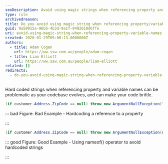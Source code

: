 ```yaml
---
seoDescription: Avoid using magic strings when referencing property and variable names, instead use nameof() operator to keep your code concise and maintainable.
type: rule
archivedreason:
title: Do you avoid using magic string when referencing property/variable names
guid: 9a58915a-96bb-4b3d-9a1f-9492610d6ffe
uri: avoid-using-magic-string-when-referencing-property-variable-names
created: 2020-01-29T05:00:13.0000000Z
authors:
  - title: Adam Cogan
    url: https://ww.ssw.com.au/people/adam-cogan
  - title: Liam Elliott
    url: https://ww.ssw.com.au/people/liam-elliott
related: []
redirects:
  - do-you-avoid-using-magic-string-when-referencing-property-variable-names
---
```


Hard coded strings when referencing property and variable names can be problematic as your codebase evolves, and can make your code brittle.

<!--endintro-->

```csharp
(if customer.Address.ZipCode == null) throw new ArgumentNullException("ZipCode");
```

::: bad
Figure: Bad Example - Hardcoding a reference to a property

:::

```csharp
(if customer.Address.ZipCode == null) throw new ArgumentNullException(nameof(customer.Address.ZipCode));
```

::: good
Figure: Good Example - Using nameof() operator to avoid hardcoded strings

:::
